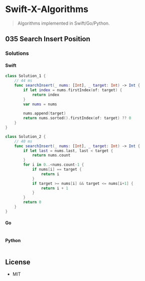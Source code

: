 # Swift-X-Algorithms

> Algorithms implemented in Swift/Go/Python.

## 035 Search Insert Position

### Solutions

#### Swift

```Swift
class Solution_1 {
    // 44 ms
    func searchInsert(_ nums: [Int], _ target: Int) -> Int {
        if let index = nums.firstIndex(of: target) {
            return index
        }
        var nums = nums
        
        nums.append(target)
        return nums.sorted().firstIndex(of: target) ?? 0
    }
}

class Solution_2 {
    // 40 ms
    func searchInsert(_ nums: [Int], _ target: Int) -> Int {
        if let last = nums.last, last < target {
            return nums.count
        }
        for i in 0..<nums.count-1 {
            if nums[i] == target {
                return i
            }
            if target >= nums[i] && target <= nums[i+1] {
                return i + 1
            }
        }
        return 0
    }
}
```

#### Go

```go
```

#### Python

```python
```

## License

- MIT
